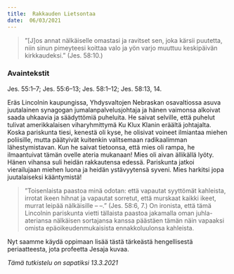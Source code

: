 ```yaml
---
title:  Rakkauden Lietsontaa
date:  06/03/2021
---
```


> <p></p>
> ”[J]os annat nälkäiselle omastasi ja ravitset sen, joka kärsii puutetta, niin sinun pimeyteesi koittaa valo ja yön varjo muuttuu keskipäivän kirkkaudeksi.” (Jes. 58:10.)

### Avaintekstit
Jes. 55:1–7;  Jes. 55:6–13;  Jes. 58:1–12;  Jes. 58:13, 14.

Eräs Lincolnin kaupungissa, Yhdysvaltojen Nebraskan osavaltiossa asuva juutalainen synagogan jumalanpalvelusjohtaja ja hänen vaimonsa alkoivat saada uhkaavia ja säädyttömiä puheluita. He saivat selville, että puhelut tulivat amerikkalaisen viharyhmittymä Ku Klux Klanin eräältä johtajalta. Koska pariskunta tiesi, kenestä oli kyse, he olisivat voineet ilmiantaa miehen poliisille, mutta päätyivät kuitenkin valitsemaan radikaalimman lähestymistavan. Kun he saivat tietoonsa, että mies oli rampa, he ilmaantuivat tämän ovelle ateria mukanaan! Mies oli aivan ällikällä lyöty. Hänen vihansa suli heidän rakkautensa edessä. Pariskunta jatkoi vierailujaan miehen luona ja heidän ystävyytensä syveni. Mies harkitsi jopa juutalaiseksi kääntymistä!

> <p></p>
> ”Toisenlaista paastoa minä odotan: että vapautat syyttömät kahleista, irrotat ikeen hihnat ja vapautat sorretut, että murskaat kaikki ikeet, murrat leipää nälkäisille – –.” (Jes. 58:6, 7.) On ironista, että tämä Lincolnin pariskunta vietti tällaista paastoa jakamalla oman juhla-ateriansa nälkäisen sortajansa kanssa päästäen tämän näin vapaaksi omista epäoikeudenmukaisista ennakkoluulonsa kahleista.

Nyt saamme käydä oppimaan lisää tästä tärkeästä hengellisestä periaatteesta, jota profeetta Jesaja kuvaa.

_Tämä tutkistelu on sapatiksi 13.3.2021_